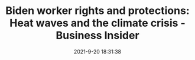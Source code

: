---
"title": "Biden worker rights and protections: Heat waves and the climate crisis - Business Insider"
"date": "2021-9-20 18:31:38"
"feed_name": "GOOGLENEWSCONSTRUCTION"
"feed_website": "https://news.google.com/search?q=construction%2Bincident&hl=en-US&gl=US&ceid=US:en"
"feed_rss": "https://news.google.com/rss/search?q=construction%2Bincident&hl=en-US&gl=US&ceid=US:en"
"link": "https://www.businessinsider.com/biden-worker-rights-and-protections-heat-waves-climate-crisis-2021-9"
"file": "_posts/2021-1-1-8632e0d5dec945862668e10cc7a8dbf56ad3a2b9.md"
"accident": "0"
"drilling": "0"
"dead": "0"
"injured": "0"
---